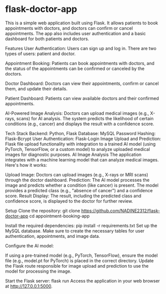 # flask-doctor-app
This is a simple web application built using Flask. It allows patients to book appointments with doctors, and doctors can confirm or cancel appointments. The app also includes user authentication and a basic dashboard for both patients and doctors.

Features
User Authentication: Users can sign up and log in. There are two types of users: patient and doctor.

Appointment Booking: Patients can book appointments with doctors, and the status of the appointments can be confirmed or canceled by the doctors.

Doctor Dashboard: Doctors can view their appointments, confirm or cancel them, and update their details.

Patient Dashboard: Patients can view available doctors and their confirmed appointments.

AI-Powered Image Analysis: Doctors can upload medical images (e.g., X-rays, scans) for AI analysis. The system predicts the likelihood of certain conditions (e.g., cancer) and displays the result with a confidence score.

Tech Stack
Backend: Python, Flask
Database: MySQL
Password Hashing: Flask-Bcrypt
User Authentication: Flask-Login
Image Upload and Prediction: Flask file upload functionality with integration to a trained AI model (using PyTorch, TensorFlow, or a custom model) to analyze uploaded medical images for diagnostic purposes.
AI Image Analysis
The application integrates with a machine learning model that can analyze medical images. Here's how it works:

Upload Image: Doctors can upload images (e.g., X-rays or MRI scans) through the doctor dashboard.
Prediction: The AI model processes the image and predicts whether a condition (like cancer) is present. The model provides a predicted class (e.g., "absence of cancer") and a confidence score.
Result Display: The result, including the predicted class and confidence score, is displayed to the doctor for further review.




Setup
Clone the repository:
git clone https://github.com/NADINE2312/flask-doctor-app
cd appointment-booking-app


Install the required dependencies:
pip install -r requirements.txt
Set up the MySQL database. Make sure to create the necessary tables for user authentication, appointments, and image data.

Configure the AI model:

If using a pre-trained model (e.g., PyTorch, TensorFlow), ensure the model file (e.g., model.pt for PyTorch) is placed in the correct directory.
Update the Flask route responsible for image upload and prediction to use the model for processing the image.


Start the Flask server:
flask run
Access the application in your web browser at http://127.0.0.1:5000.
